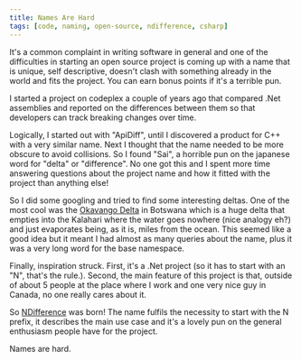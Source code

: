 ```yaml
---
title: Names Are Hard
tags: [code, naming, open-source, ndifference, csharp]
---
```


It's a common complaint in writing software in general and one of the difficulties
in starting an open source project is coming up with a name that is unique,
self descriptive, doesn't clash with something already in the world and
fits the project. You can earn bonus points if it's a terrible pun.

I started a project on codeplex a couple of years ago that compared .Net assemblies
and reported on the differences between them so that developers can track breaking
changes over time.

Logically, I started out with "ApiDiff", until I discovered a product for
C++ with a very similar name. Next I thought that the name needed to be more
obscure to avoid collisions. So I found "Sai", a horrible pun on the japanese
word for "delta" or "difference". No one got this and I spent more time answering
questions about the project name and how it fitted with the project than
anything else!

So I did some googling and tried to find some interesting deltas. One of the
most cool was the [Okavango Delta](http://en.wikipedia.org/wiki/Okavango_Delta)
in Botswana which is a huge delta that empties into the Kalahari where the water
goes nowhere (nice analogy eh?) and just evaporates being, as it is, miles
from the ocean. This seemed like a good idea but it meant I had almost as many
queries about the name, plus it was a very long word for the base namespace.

Finally, inspiration struck. First, it's a .Net project (so it has to start
with an "N", that's the rule.). Second, the main feature of this project is
that, outside of about 5 people at the place where I work and one very nice
guy in Canada, no one really cares about it.

So [NDifference](http://github.com/deejaygraham/ndifference/) was born!
The name fulfils the necessity to start with the N prefix, it describes
the main use case and it's a lovely pun on the general enthusiasm people have
for the project.

Names are hard.
